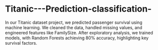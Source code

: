 # Titanic---Prediction-classification-
In our Titanic dataset project, we predicted passenger survival using machine learning. We cleaned the data, handled missing values, and engineered features like FamilySize. After exploratory analysis, we trained models, with Random Forests achieving 80% accuracy, highlighting key survival factors.
